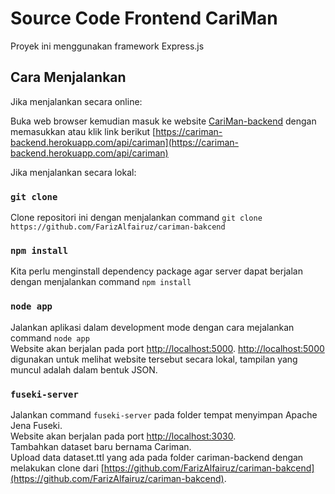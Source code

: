 # Source Code Frontend CariMan

Proyek ini menggunakan framework Express.js

## Cara Menjalankan

Jika menjalankan secara online:

Buka web browser kemudian masuk ke website [CariMan-backend](https://cariman-backend.herokuapp.com/api/cariman) dengan memasukkan atau klik link berikut [https://cariman-backend.herokuapp.com/api/cariman](https://cariman-backend.herokuapp.com/api/cariman)

Jika menjalankan secara lokal:

### `git clone`

Clone repositori ini dengan menjalankan command `git clone https://github.com/FarizAlfairuz/cariman-bakcend`

### `npm install`

Kita perlu menginstall dependency package agar server dapat berjalan dengan menjalankan command `npm install`

### `node app`

Jalankan aplikasi dalam development mode dengan cara mejalankan command `node app`\
Website akan berjalan pada port [http://localhost:5000](http://localhost:5000). [http://localhost:5000](http://localhost:5000) digunakan untuk melihat website tersebut secara lokal, tampilan yang muncul adalah dalam bentuk JSON.

### `fuseki-server`

Jalankan command `fuseki-server` pada folder tempat menyimpan Apache Jena Fuseki.\
Website akan berjalan pada port [http://localhost:3030](http://localhost:3030).\
Tambahkan dataset baru bernama Cariman.\
Upload data dataset.ttl yang ada pada folder cariman-backend dengan melakukan clone dari [https://github.com/FarizAlfairuz/cariman-bakcend](https://github.com/FarizAlfairuz/cariman-bakcend).
